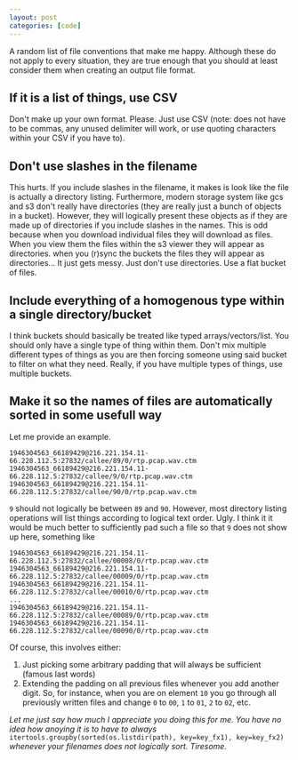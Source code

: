```yaml
---
layout: post
categories: [code]
---
```


A random list of file conventions that make me happy. Although these do not apply to every situation, they are true enough that you should at least consider them when creating an output file format.

## If it is a list of things, use CSV

Don't make up your own format. Please. Just use CSV (note: does not have to be commas, any unused delimiter will work, or use quoting characters within your CSV if you have to).

## Don't use slashes in the filename

This hurts. If you include slashes in the filename, it makes is look like the file is actually a directory listing. Furthermore, modern storage system like gcs and s3 don't really have directories (they are really just a bunch of objects in a bucket). However, they will logically present these objects as if they are made up of directories if you include slashes in the names. This is odd because when you download individual files they will download as files. When you view them the files within the s3 viewer they will appear as directories. when you (r)sync the buckets the files  they will appear as directories... It just gets messy. Just don't use directories. Use a flat bucket of files.

## Include everything of a homogenous type within a single directory/bucket

I think buckets should basically be treated like typed arrays/vectors/list. You should only have a single type of thing within them. Don't mix multiple different types of things as you are then forcing someone using said bucket to filter on what they need. Really, if you have multiple types of things, use multiple buckets.

## Make it so the names of files are automatically sorted in some usefull way

Let me provide an example.

```
1946304563_66189429@216.221.154.11-66.228.112.5:27832/callee/89/0/rtp.pcap.wav.ctm
1946304563_66189429@216.221.154.11-66.228.112.5:27832/callee/9/0/rtp.pcap.wav.ctm
1946304563_66189429@216.221.154.11-66.228.112.5:27832/callee/90/0/rtp.pcap.wav.ctm
```

`9` should not logically be between `89` and `90`. However, most directory listing operations will list things according to logical text order. Ugly. I think it it would be much better to sufficiently pad such a file so that `9` does not show up here, something like

```
1946304563_66189429@216.221.154.11-66.228.112.5:27832/callee/00008/0/rtp.pcap.wav.ctm
1946304563_66189429@216.221.154.11-66.228.112.5:27832/callee/00009/0/rtp.pcap.wav.ctm
1946304563_66189429@216.221.154.11-66.228.112.5:27832/callee/00010/0/rtp.pcap.wav.ctm
...
1946304563_66189429@216.221.154.11-66.228.112.5:27832/callee/00089/0/rtp.pcap.wav.ctm
1946304563_66189429@216.221.154.11-66.228.112.5:27832/callee/00090/0/rtp.pcap.wav.ctm
```

Of course, this involves either:

1. Just picking some arbitrary padding that will always be sufficient (famous last words)
2. Extending the padding on all previous files whenever you add another digit. So, for instance, when you are on element `10` you go through all previously written files and change `0` to `00`, `1` to `01`, `2` to `02`, etc.

*Let me just say how much I appreciate you doing this for me. You have no idea how anoying it is to have to always* `itertools.groupby(sorted(os.listdir(path), key=key_fx1), key=key_fx2)` *whenever your filenames does not logically sort. Tiresome.*
